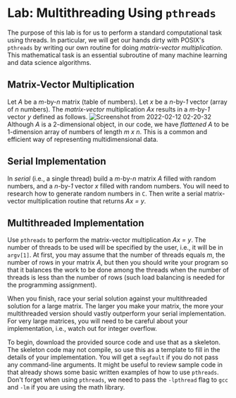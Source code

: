 # Lab: Multithreading Using `pthreads`

The purpose of this lab is for us to perform a standard computational task using threads. 
In particular, we will get our hands dirty with POSIX's `pthreads` by writing our own
routine for doing <i>matrix-vector multiplication</i>. This mathematical task is an essential subroutine of many
machine learning and data science algorithms.

## Matrix-Vector Multiplication
Let *A* be a *m*-by-*n* matrix (table of numbers). Let *x* be a *n*-by-*1* vector (array of *n* numbers). The *matrix-vector* multiplication *Ax* results in a *m*-by-*1* vector *y* defined as follows.
![Screenshot from 2022-02-12 02-20-32](https://user-images.githubusercontent.com/5934852/153705487-0600ad93-a10a-4390-aba5-6d197b21af69.png)
Although *A* is a 2-dimensional object, in our code, we have *flattened* *A* to be 1-dimension array of numbers of length *m x n*. This is a common and efficient way of representing multidimensional data.
## Serial Implementation
In *serial* (i.e., a single thread) build a *m*-by-*n* matrix *A* filled with random numbers, and a *n*-by-*1* vector *x* filled with random numbers. You will need to research how to generate random numbers in `C`. Then write a serial matrix-vector multiplication routine that returns *Ax = y*.

## Multithreaded Implementation
Use `pthreads` to perform the matrix-vector multiplication *Ax = y*. The number of threads to be used will be specified by the user, i.e., it will be in `argv[1]`. At first, you may assume that the number of threads equals *m*, the number of rows in your matrix *A*, but then you should write your program so that it balances the work to be done among the threads when the number of threads is less than the number of rows (such load balancing is needed for the programming assignment). 

When you finish, race your serial solution against your multithreaded solution for a large matrix. The larger you make your matrix, the more your multithreaded version should vastly outperform your serial implementation. For very large matrices, you will need to be careful about your implementation, i.e., watch out for integer overflow.

To begin, download the provided source code and use that as a skeleton. The skeleton code may not compile, so use this as a template to fill in the details of your implementation. You will get a `segfault` if you do not pass any command-line arguments. It might be useful to review sample code in that already shows some basic written examples of how to use `pthreads`. Don't forget when using `pthreads`, we need to pass the `-lpthread` flag to `gcc` and `-lm` if you are using the math library. 
